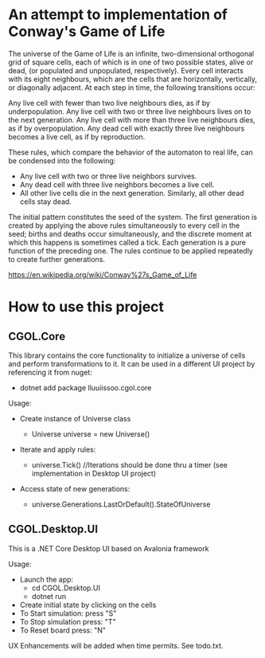 <h1>An attempt to implementation of Conway's Game of Life</h1>

The universe of the Game of Life is an infinite, two-dimensional orthogonal grid of square cells, each of which is in one of two possible states, alive or dead, (or populated and unpopulated, respectively). Every cell interacts with its eight neighbours, which are the cells that are horizontally, vertically, or diagonally adjacent. At each step in time, the following transitions occur:

Any live cell with fewer than two live neighbours dies, as if by underpopulation.
Any live cell with two or three live neighbours lives on to the next generation.
Any live cell with more than three live neighbours dies, as if by overpopulation.
Any dead cell with exactly three live neighbours becomes a live cell, as if by reproduction.

These rules, which compare the behavior of the automaton to real life, can be condensed into the following:
- Any live cell with two or three live neighbors survives.
- Any dead cell with three live neighbors becomes a live cell.
- All other live cells die in the next generation. Similarly, all other dead cells stay dead.

The initial pattern constitutes the seed of the system. The first generation is created by applying the above rules simultaneously to every cell in the seed; births and deaths occur simultaneously, and the discrete moment at which this happens is sometimes called a tick. Each generation is a pure function of the preceding one. The rules continue to be applied repeatedly to create further generations.

https://en.wikipedia.org/wiki/Conway%27s_Game_of_Life

<h1>How to use this project</h1>

<h2>CGOL.Core</h2>
This library contains the core functionality to initialize a universe of cells and perform transformations to it.
It can be used in a different UI project by referencing it from nuget:

- dotnet add package lluuiissoo.cgol.core

Usage:

- Create instance of Universe class
  - Universe universe = new Universe()

- Iterate and apply rules:
  - universe.Tick()
  //Iterations should be done thru a timer (see implementation in Desktop UI project)

- Access state of new generations:
  - universe.Generations.LastOrDefault().StateOfUniverse

<h2>CGOL.Desktop.UI</h2>
This is a .NET Core Desktop UI based on Avalonia framework

Usage:
- Launch the app:
  - cd CGOL.Desktop.UI
  - dotnet run
- Create initial state by clicking on the cells
- To Start simulation: press "S"
- To Stop simulation press: "T"
- To Reset board press: "N"

UX Enhancements will be added when time permits. See todo.txt.